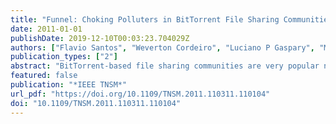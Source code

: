 ```yaml
---
title: "Funnel: Choking Polluters in BitTorrent File Sharing Communities"
date: 2011-01-01
publishDate: 2019-12-10T00:03:23.704029Z
authors: ["Flavio Santos", "Weverton Cordeiro", "Luciano P Gaspary", "Marinho Barcellos"]
publication_types: ["2"]
abstract: "BitTorrent-based file sharing communities are very popular nowadays. Anecdotal evidence hints that such communi- ties are exposed to content pollution attacks (i.e., publication of ‘false' files, viruses, or other malware), requiring a moderation effort from their administrators. The size of such a cumber- some task increases with content publishing rate. To tackle this problem, we propose a generic pollution control strategy and instantiate it as a mechanism for BitTorrent communities. The strategy follows a conservative approach: it regards newly published content as polluted, and allows the dissemination rate to increase according to the proportion of positive feedback issued about the content. In contrast to related approaches, the strategy and mechanism avoid the problem of pollution dissemination at the initial stages of a swarm, when insufficient feedback is available to form a reputation about the content. To evaluate the proposed solution, we conducted a set of experiments using a popular BitTorrent agent and an implementation of our mechanism. Results indicate that the proposed approach mitigates the dissemination of polluted content in BitTorrent, imposing a low overhead in the distribution of non-polluted ones."
featured: false
publication: "*IEEE TNSM*"
url_pdf: "https://doi.org/10.1109/TNSM.2011.110311.110104"
doi: "10.1109/TNSM.2011.110311.110104"
---
```


